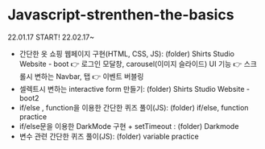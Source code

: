 # Javascript-strenthen-the-basics
22.01.17 START!
22.02.17~
 - 간단한 옷 쇼핑 웹페이지 구현(HTML, CSS, JS): (folder) Shirts Studio Website - boot
   👉 로그인 모달창, carousel(이미지 슬라이드) UI 기능
   👉 스크롤시 변하는 Navbar, 탭 
   👉 이벤트 버블링
 - 셀렉트시 변하는 interactive form 만들기: (folder) Shirts Studio Website - boot2
 - if/else , function을 이용한 간단한 퀴즈 풀이(JS): (folder) if/else, function practice
 - if/else문을 이용한 DarkMode 구현 + setTimeout : (folder) Darkmode
 - 변수 관련 간단한 퀴즈 풀이(JS): (folder) variable practice
